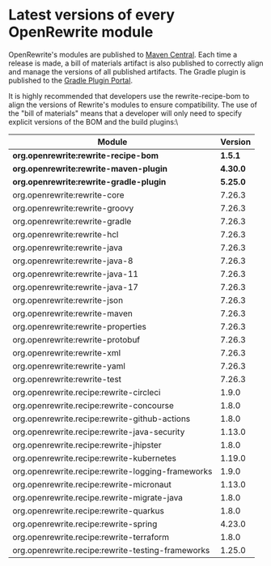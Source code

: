 # Latest versions of every OpenRewrite module

OpenRewrite's modules are published to [Maven Central](https://search.maven.org/search?q=org.openrewrite). Each time a release is made, a bill of materials artifact is also published to correctly align and manage the versions of all published artifacts. The Gradle plugin is published to the [Gradle Plugin Portal](https://plugins.gradle.org/plugin/org.openrewrite.rewrite).

It is highly recommended that developers use the rewrite-recipe-bom to align the versions of Rewrite's modules to ensure compatibility. The use of the "bill of materials" means that a developer will only need to specify explicit versions of the BOM and the build plugins:\


| Module                                            | Version    |
| ------------------------------------------------- | ---------- |
| **org.openrewrite:rewrite-recipe-bom**            | **1.5.1**  |
| **org.openrewrite:rewrite-maven-plugin**          | **4.30.0** |
| **org.openrewrite:rewrite-gradle-plugin**         | **5.25.0** |
| org.openrewrite:rewrite-core                      | 7.26.3     |
| org.openrewrite:rewrite-groovy                    | 7.26.3     |
| org.openrewrite:rewrite-gradle                    | 7.26.3     |
| org.openrewrite:rewrite-hcl                       | 7.26.3     |
| org.openrewrite:rewrite-java                      | 7.26.3     |
| org.openrewrite:rewrite-java-8                    | 7.26.3     |
| org.openrewrite:rewrite-java-11                   | 7.26.3     |
| org.openrewrite:rewrite-java-17                   | 7.26.3     |
| org.openrewrite:rewrite-json                      | 7.26.3     |
| org.openrewrite:rewrite-maven                     | 7.26.3     |
| org.openrewrite:rewrite-properties                | 7.26.3     |
| org.openrewrite:rewrite-protobuf                  | 7.26.3     |
| org.openrewrite:rewrite-xml                       | 7.26.3     |
| org.openrewrite:rewrite-yaml                      | 7.26.3     |
| org.openrewrite:rewrite-test                      | 7.26.3     |
| org.openrewrite.recipe:rewrite-circleci           | 1.9.0      |
| org.openrewrite.recipe:rewrite-concourse          | 1.8.0      |
| org.openrewrite.recipe:rewrite-github-actions     | 1.8.0      |
| org.openrewrite.recipe:rewrite-java-security      | 1.13.0     |
| org.openrewrite.recipe:rewrite-jhipster           | 1.8.0      |
| org.openrewrite.recipe:rewrite-kubernetes         | 1.19.0     |
| org.openrewrite.recipe:rewrite-logging-frameworks | 1.9.0      |
| org.openrewrite.recipe:rewrite-micronaut          | 1.13.0     |
| org.openrewrite.recipe.rewrite-migrate-java       | 1.8.0      |
| org.openrewrite.recipe:rewrite-quarkus            | 1.8.0      |
| org.openrewrite.recipe:rewrite-spring             | 4.23.0     |
| org.openrewrite.recipe:rewrite-terraform          | 1.8.0      |
| org.openrewrite.recipe:rewrite-testing-frameworks | 1.25.0     |
